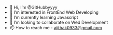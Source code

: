 - 👋 Hi, I’m @GitHubbyyyy
- 👀 I’m interested in FrontEnd Web Developing
- 🌱 I’m currently learning Javascript
- 💞️ I’m looking to collaborate on Wed Development
- 📫 How to reach me - ajithak0933@gmail.com

<!---
GitHubbyyyy/GitHubbyyyy is a ✨ special ✨ repository because its `README.md` (this file) appears on your GitHub profile.
You can click the Preview link to take a look at your changes.
--->
